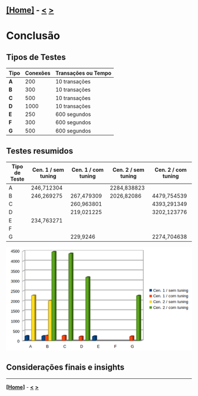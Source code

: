 [**[Home]**](../README.md "Página inicial") - 
[**<**](07_results.md "Testes")
[**>**]()
---

# Conclusão

## Tipos de Testes

| **Tipo** | **Conexões** | **Transações ou Tempo** |
|----------|--------------|-------------------------|
| **A**    | 200          | 10 transações           |
| **B**    | 300          | 10 transações           |
| **C**    | 500          | 10 transações           |
| **D**    | 1000         | 10 transações           |
| **E**    | 250          | 600 segundos            |
| **F**    | 300          | 600 segundos            |
| **G**    | 500          | 600 segundos            |


## Testes resumidos

| **Tipo de Teste**	| **Cen. 1 / sem tuning** |	**Cen. 1 / com tuning**	| **Cen. 2 / sem tuning** | **Cen. 2 / com tuning** |
|-------------------|-------------------------|-------------------------|-------------------------|-------------------------|
| A	                |              246,712304 |                         |             2284,838823 |                         |
| B	                |              246,269275 |              267,479309 |              2026,82086 |             4479,754539 |
| C		            |                         |              260,963801 |                         |             4393,291349 |
| D		            |                         |              219,021225 |                         |             3202,123776 | 
| E	                |              234,763271 |                         |                         |                         |
| F				    |                         |                         |                         |                         |
| G		            |                         |                229,9246 |                         |             2274,704638 |

![Gráfico dos resultados](img/grafico.png)

## Considerações finais e insights




---

[**[Home]**](../README.md "Página inicial") - 
[**<**](07_results.md "Testes")
[**>**]()